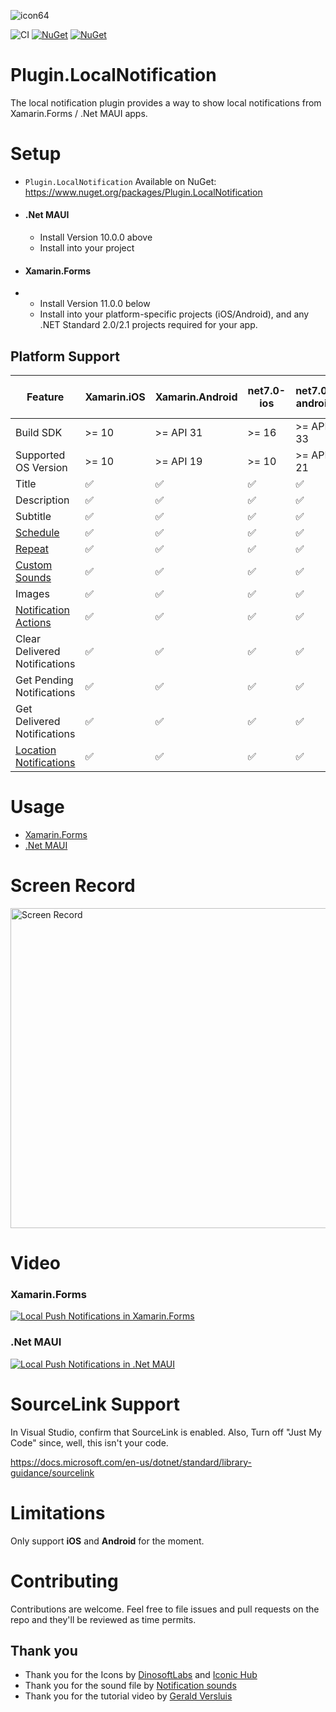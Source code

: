 ![icon64](https://user-images.githubusercontent.com/4112014/139563161-b7f3cdba-e161-4f6c-80ae-45f0253c4340.png)

![CI](https://github.com/thudugala/Plugin.LocalNotification/workflows/CI/badge.svg?branch=master)
[![NuGet](https://img.shields.io/nuget/v/Plugin.LocalNotification.svg)](https://www.nuget.org/packages/Plugin.LocalNotification/) 
[![NuGet](https://img.shields.io/nuget/dt/Plugin.LocalNotification.svg)](https://www.nuget.org/packages/Plugin.LocalNotification/)

# Plugin.LocalNotification
The local notification plugin provides a way to show local notifications from Xamarin.Forms / .Net MAUI apps.

# Setup

- `Plugin.LocalNotification` Available on NuGet: https://www.nuget.org/packages/Plugin.LocalNotification
- #### .Net MAUI
  - Install Version 10.0.0 above 
  - Install into your project
- #### Xamarin.Forms
- - Install Version 11.0.0 below 
  - Install into your platform-specific projects (iOS/Android), and any .NET Standard 2.0/2.1 projects required for your app.

## Platform Support

| Feature                       | Xamarin.iOS | Xamarin.Android | net7.0-ios | net7.0-android | net8.0-ios (>= 11) | net8.0-android (>= 11) |
| ----------------------------- | ----------- | --------------- | ---------- | -------------- | ------------------ | ---------------------- |
| Build SDK                     | >= 10       | >= API 31       | >= 16      | >= API 33      | >= 16              | >= API 34      |
| Supported OS Version          | >= 10       | >= API 19       | >= 10      | >= API 21      | >= 11              | >= API 21      |
| Title                         | ✅          | ✅             | ✅         | ✅            | ✅                | ✅            |
| Description                   | ✅          | ✅             | ✅         | ✅            | ✅                | ✅            |
| Subtitle                      | ✅          | ✅             | ✅         | ✅            | ✅                | ✅            |
| [Schedule](https://github.com/thudugala/Plugin.LocalNotification/wiki/3.-Scheduled-Android-notifications)      | ✅  | ✅ | ✅ | ✅ | ✅ | ✅  |
| [Repeat](https://github.com/thudugala/Plugin.LocalNotification/wiki/4.-Repeat-Notification)                    | ✅  | ✅ | ✅ | ✅ | ✅ | ✅  |
| [Custom Sounds](https://github.com/thudugala/Plugin.LocalNotification/wiki/Notification-with-a-Sound-File)     | ✅  | ✅ | ✅ | ✅ | ✅ | ✅  |
| Images                        | ✅          | ✅             | ✅         | ✅            | ✅                | ✅            |
| [Notification Actions](https://github.com/thudugala/Plugin.LocalNotification/wiki/5.-Notification-with-Action) | ✅  | ✅ | ✅ | ✅ | ✅ | ✅  |
| Clear Delivered Notifications | ✅          | ✅             | ✅         | ✅            | ✅                | ✅            |
| Get Pending Notifications     | ✅          | ✅             | ✅         | ✅            | ✅                | ✅            |
| Get Delivered Notifications   | ✅          | ✅             | ✅         | ✅            | ✅                | ✅            |
| [Location Notifications](https://github.com/thudugala/Plugin.LocalNotification/wiki/Location-Notifications)    | ✅  | ✅  | ✅ | ✅ | ✅ | ✅ |

# Usage 

- [Xamarin.Forms](https://github.com/thudugala/Plugin.LocalNotification/wiki/2.-Usage-10.0.0-Xamarin.Forms)
- [.Net MAUI](https://github.com/thudugala/Plugin.LocalNotification/wiki/1.-Usage-10.0.0--.Net-MAUI)

# Screen Record

<img src="https://raw.githubusercontent.com/thudugala/Plugin.LocalNotification/60c9342ba866b1af1278c273f3d41a168901e4ff/Screenshots/screenRecord.gif" alt="Screen Record"  width="512px" >

# Video

### Xamarin.Forms
[![Local Push Notifications in Xamarin.Forms](https://img.youtube.com/vi/-Nj_TRPlx-8/0.jpg)](https://www.youtube.com/watch?v=-Nj_TRPlx-8)

### .Net MAUI
[![Local Push Notifications in .Net MAUI](https://img.youtube.com/vi/dWdXXGa1_hI/0.jpg)](https://www.youtube.com/watch?v=dWdXXGa1_hI)

# SourceLink Support

In Visual Studio, confirm that SourceLink is enabled. 
Also, Turn off "Just My Code" since, well, this isn't your code.

https://docs.microsoft.com/en-us/dotnet/standard/library-guidance/sourcelink

# Limitations

Only support <b>iOS</b> and <b>Android</b> for the moment. 

# Contributing

Contributions are welcome.  Feel free to file issues and pull requests on the repo and they'll be reviewed as time permits.

## Thank you

- Thank you for the Icons by [DinosoftLabs](https://www.iconfinder.com/dinosoftlabs) and [Iconic Hub](https://www.iconfinder.com/iconic_hub) 
- Thank you for the sound file by [Notification sounds](https://notificationsounds.com/notification-sounds/good-things-happen-547)
- Thank you for the tutorial video by [Gerald Versluis](https://www.youtube.com/channel/UCBBZ2kXWmd8eXlHg2wEaClw)
